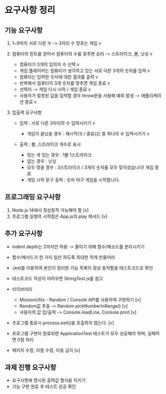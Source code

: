 # 요구사항 정리

## 기능 요구사항

   1. 1~9까지 서로 다른 수 -> 3자리 수 맞추는 게임 v

   2. 컴퓨터의 힌트를 얻어서 컴퓨터의 수를 맞추면 승리 -> 스트라이크, 볼, 낫싱 v

      - 컴퓨터가 3개의 임의의 수 선택 v
      - 게임 플레이어는 컴퓨터가 생각하고 있는 서로 다른 3개의 숫자를 입력 v
      - 컴퓨터는 입력한 숫자에 대한 결과를 출력 v
      - 반복해서 컴퓨터의 3개 숫자를 맞추면 게임 종료 v
      - 선택지 -> 게임 다시 시작 / 게임 종료 v
      - 사용자가 잘못된 값을 입력할 경우 throw문을 사용해 예외 발생 -> 애플리케이션 종료 v

   3. 입출력 요구사항

      - 입력 : 서로 다른 3자리의 수 입력시키기 v

        - 게임이 끝났을 경우 : 재시작(1) / 종료(2) 중 하나의 수 입력시키기 v

      - 출력 : 볼, 스트라이크 개수로 표시
        - 맞는 게 있는 경우 : 1볼 1스트라이크
        - 없는 경우 : 낫싱
        - 모두 맞을 경우 : 3스트라이크 / 3개의 숫자를 모두 맞히셨습니다! 게임 종료
        - 게임 시작 문구 출력 : 숫자 야구 게임을 시작합니다.

## 프로그래밍 요구사항

   1. Node.js 14에서 정상동작 가능해야 함 [v]
   2. 프로그램 실행의 시작점은 App.js의 play 메서드 [v]

## 추가 요구사항

   - indent depth는 2까지만 허용 -> 줄이기 위해 함수/메소드를 분리시키기
   - 함수/메서드가 한 가지 일만 하도록 최대한 작게 만들어라
   - Jest를 이용하여 본인이 정리한 기능 목록이 정상 동작함을 테스트코드로 확인
   - 테스트코드 작성이 어려우면 StringTest.js를 참고

   - 라이브러리

     - MissionUtils - Random / Console API를 사용하여 구현하기 [v]
     - Random값 추출 -> Random.pickNumberInRange() [v]
     - 사용자의 값 입/출력 -> Console.readLine, Console.print [v]

   - 프로그램 종료시 process.exit()을 호출하지 않는다. [v]
   - 프로그램 구현이 완료되면 ApplicationTest 테스트가 모두 성공해야 하며, 실패하면 0점 처리
   - 패키지 수정, 이름 수정, 이동 금지 [v]

## 과제 진행 요구사항

   - 요구사항에 명시된 출력값 형식을 지키기
   - 기능 구현 완료 후 테스트 성공 확인

